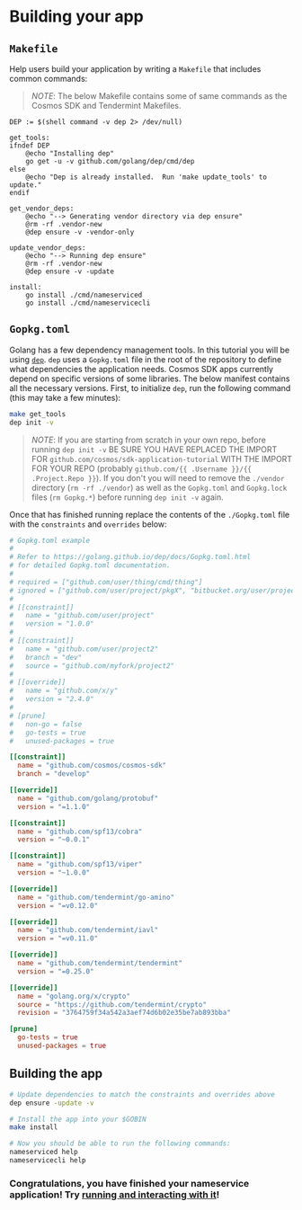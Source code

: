 # Building your app

## `Makefile`

Help users build your application by writing a `Makefile` that includes common commands:

> _*NOTE*_: The below Makefile contains some of same commands as the Cosmos SDK and Tendermint Makefiles.

```make
DEP := $(shell command -v dep 2> /dev/null)

get_tools:
ifndef DEP
	@echo "Installing dep"
	go get -u -v github.com/golang/dep/cmd/dep
else
	@echo "Dep is already installed.  Run 'make update_tools' to update."
endif

get_vendor_deps:
	@echo "--> Generating vendor directory via dep ensure"
	@rm -rf .vendor-new
	@dep ensure -v -vendor-only

update_vendor_deps:
	@echo "--> Running dep ensure"
	@rm -rf .vendor-new
	@dep ensure -v -update

install:
	go install ./cmd/nameserviced
	go install ./cmd/nameservicecli
```

## `Gopkg.toml`

Golang has a few dependency management tools. In this tutorial you will be using [`dep`](https://golang.github.io/dep/). `dep` uses a `Gopkg.toml` file in the root of the repository to define what dependencies the application needs. Cosmos SDK apps currently depend on specific versions of some libraries. The below manifest contains all the necessary versions. First, to initialize `dep`, run the following command (this may take a few minutes):


```bash
make get_tools
dep init -v
```
> _*NOTE*_: If you are starting from scratch in your own repo, before running `dep init -v` BE SURE YOU HAVE REPLACED THE IMPORT FOR `github.com/cosmos/sdk-application-tutorial` WITH THE IMPORT FOR YOUR REPO (probably `github.com/{{ .Username }}/{{ .Project.Repo }}`). If you don't you will need to remove the `./vendor` directory (`rm -rf ./vendor`) as well as the `Gopkg.toml` and `Gopkg.lock` files (`rm Gopkg.*`) before running `dep init -v` again.

Once that has finished running replace the contents of the `./Gopkg.toml` file with the `constraints` and `overrides` below:

```toml
# Gopkg.toml example
#
# Refer to https://golang.github.io/dep/docs/Gopkg.toml.html
# for detailed Gopkg.toml documentation.
#
# required = ["github.com/user/thing/cmd/thing"]
# ignored = ["github.com/user/project/pkgX", "bitbucket.org/user/project/pkgA/pkgY"]
#
# [[constraint]]
#   name = "github.com/user/project"
#   version = "1.0.0"
#
# [[constraint]]
#   name = "github.com/user/project2"
#   branch = "dev"
#   source = "github.com/myfork/project2"
#
# [[override]]
#   name = "github.com/x/y"
#   version = "2.4.0"
#
# [prune]
#   non-go = false
#   go-tests = true
#   unused-packages = true

[[constraint]]
  name = "github.com/cosmos/cosmos-sdk"
  branch = "develop"

[[override]]
  name = "github.com/golang/protobuf"
  version = "=1.1.0"

[[constraint]]
  name = "github.com/spf13/cobra"
  version = "~0.0.1"

[[constraint]]
  name = "github.com/spf13/viper"
  version = "~1.0.0"

[[override]]
  name = "github.com/tendermint/go-amino"
  version = "=v0.12.0"

[[override]]
  name = "github.com/tendermint/iavl"
  version = "=v0.11.0"

[[override]]
  name = "github.com/tendermint/tendermint"
  version = "=0.25.0"

[[override]]
  name = "golang.org/x/crypto"
  source = "https://github.com/tendermint/crypto"
  revision = "3764759f34a542a3aef74d6b02e35be7ab893bba"

[prune]
  go-tests = true
  unused-packages = true
```

## Building the app

```bash
# Update dependencies to match the constraints and overrides above
dep ensure -update -v

# Install the app into your $GOBIN
make install

# Now you should be able to run the following commands:
nameserviced help
nameservicecli help
```

### Congratulations, you have finished your nameservice application! Try [running and interacting with it](../README.md#running-the-live-network-and-using-the-commands)!
